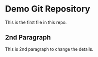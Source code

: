 # Demo Git Repository

This is the first file in this repo.

## 2nd Paragraph

This is 2nd paragraph to change the details.